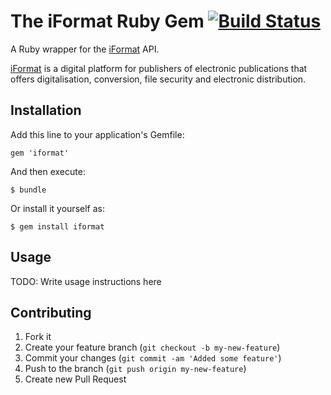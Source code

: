 # The iFormat Ruby Gem [![Build Status](https://secure.travis-ci.org/sodercober/iformat.png?branch=master)][travis]
A Ruby wrapper for the [iFormat](http://www.iformat.pl/) API.

[iFormat](http://www.iformat.pl/) is a digital platform for publishers of electronic publications that offers digitalisation, conversion, file security and electronic distribution.

[travis]: http://travis-ci.org/sodercober/iformat

## <a name="installation"></a>Installation

Add this line to your application's Gemfile:

    gem 'iformat'

And then execute:

    $ bundle

Or install it yourself as:

    $ gem install iformat

## <a name="usage"></a>Usage

TODO: Write usage instructions here

## <a name="contributing"></a>Contributing

1. Fork it
2. Create your feature branch (`git checkout -b my-new-feature`)
3. Commit your changes (`git commit -am 'Added some feature'`)
4. Push to the branch (`git push origin my-new-feature`)
5. Create new Pull Request
